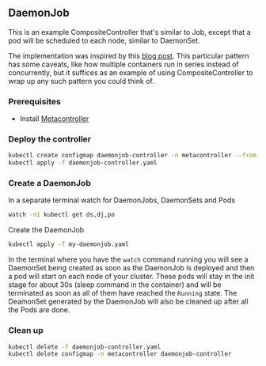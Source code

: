 ## DaemonJob

This is an example CompositeController that's similar to Job,
except that a pod will be scheduled to each node, similar to DaemonSet.

The implementation was inspired by this [blog post](http://blog.itaysk.com/2017/12/26/the-single-use-daemonset-pattern-and-prepulling-images-in-kubernetes).
This particular pattern has some caveats, like how multiple containers run in
series instead of concurrently, but it suffices as an example of using
CompositeController to wrap up any such pattern you could think of.

### Prerequisites

* Install [Metacontroller](https://github.com/GoogleCloudPlatform/metacontroller)

### Deploy the controller

```sh
kubectl create configmap daemonjob-controller -n metacontroller --from-file=sync.py
kubectl apply -f daemonjob-controller.yaml
```

### Create a DaemonJob

In a separate terminal watch for DaemonJobs, DaemonSets and Pods

```sh
watch -n1 kubectl get ds,dj,po
```

Create the DaemonJob

```sh
kubectl apply -f my-daemonjob.yaml
```

In the terminal where you have the `watch` command running you will see a
DaemonSet being created as soon as the DaemonJob is deployed and then a pod will
start on each node of your cluster.
These pods will stay in the init stage for about 30s (sleep command in the
container) and will be terminated as soon as all of them have reached the
`Running` state.
The DeamonSet generated by the DaemonJob will also be cleaned up after all the
Pods are done.

### Clean up

```sh
kubectl delete -f daemonjob-controller.yaml
kubectl delete configmap -n metacontroller daemonjob-controller
```

